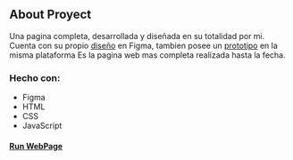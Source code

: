 ## About Proyect 

Una pagina completa, desarrollada y diseñada en su totalidad por mi. 
Cuenta con su propio [diseño](https://www.figma.com/file/yQHcuWqltgfcaUI9d5T7bG/Gragilent?node-id=0%3A1) en Figma, tambien posee un [prototipo](https://www.figma.com/proto/yQHcuWqltgfcaUI9d5T7bG/Gragilent?page-id=0%3A1&node-id=2%3A2&starting-point-node-id=2%3A2) en la misma plataforma
Es la pagina web mas completa realizada hasta la fecha.

### Hecho con:
* Figma
* HTML
* CSS
* JavaScript

#### [Run WebPage](https://julianpariss.github.io/WebPages/WebGragilent)
